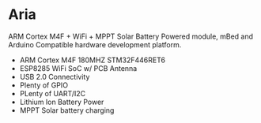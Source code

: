 # Aria
ARM Cortex M4F + WiFi + MPPT Solar Battery Powered module, mBed and Arduino Compatible hardware development platform.
- ARM Cortex M4F 180MHZ STM32F446RET6
- ESP8285 WiFi SoC w/ PCB Antenna
- USB 2.0 Connectivity
- Plenty of GPIO
- PLenty of UART/I2C
- Lithium Ion Battery Power
- MPPT Solar battery charging
